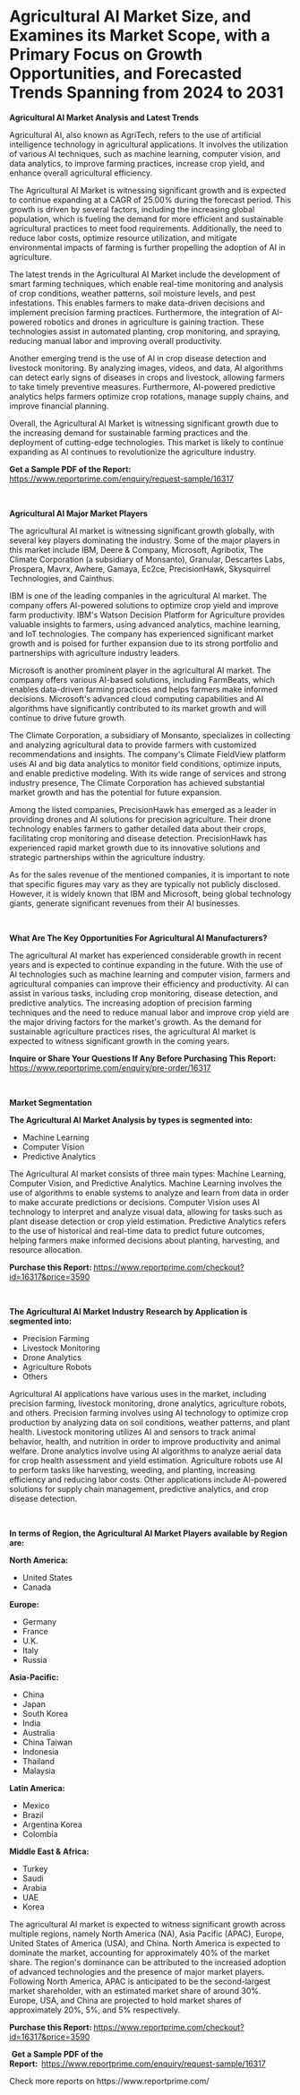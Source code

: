 <p><h1>Agricultural AI Market Size, and Examines its Market Scope, with a Primary Focus on Growth Opportunities, and Forecasted Trends Spanning from 2024 to 2031</h1></p><p><strong>Agricultural AI Market Analysis and Latest Trends</strong></p>
<p><p>Agricultural AI, also known as AgriTech, refers to the use of artificial intelligence technology in agricultural applications. It involves the utilization of various AI techniques, such as machine learning, computer vision, and data analytics, to improve farming practices, increase crop yield, and enhance overall agricultural efficiency.</p><p>The Agricultural AI Market is witnessing significant growth and is expected to continue expanding at a CAGR of 25.00% during the forecast period. This growth is driven by several factors, including the increasing global population, which is fueling the demand for more efficient and sustainable agricultural practices to meet food requirements. Additionally, the need to reduce labor costs, optimize resource utilization, and mitigate environmental impacts of farming is further propelling the adoption of AI in agriculture.</p><p>The latest trends in the Agricultural AI Market include the development of smart farming techniques, which enable real-time monitoring and analysis of crop conditions, weather patterns, soil moisture levels, and pest infestations. This enables farmers to make data-driven decisions and implement precision farming practices. Furthermore, the integration of AI-powered robotics and drones in agriculture is gaining traction. These technologies assist in automated planting, crop monitoring, and spraying, reducing manual labor and improving overall productivity.</p><p>Another emerging trend is the use of AI in crop disease detection and livestock monitoring. By analyzing images, videos, and data, AI algorithms can detect early signs of diseases in crops and livestock, allowing farmers to take timely preventive measures. Furthermore, AI-powered predictive analytics helps farmers optimize crop rotations, manage supply chains, and improve financial planning.</p><p>Overall, the Agricultural AI Market is witnessing significant growth due to the increasing demand for sustainable farming practices and the deployment of cutting-edge technologies. This market is likely to continue expanding as AI continues to revolutionize the agriculture industry.</p></p>
<p><strong>Get a Sample PDF of the Report:&nbsp;</strong> <a href="https://www.reportprime.com/enquiry/request-sample/16317">https://www.reportprime.com/enquiry/request-sample/16317</a></p>
<p>&nbsp;</p>
<p><strong>Agricultural AI Major Market Players</strong></p>
<p><p>The agricultural AI market is witnessing significant growth globally, with several key players dominating the industry. Some of the major players in this market include IBM, Deere & Company, Microsoft, Agribotix, The Climate Corporation (a subsidiary of Monsanto), Granular, Descartes Labs, Prospera, Mavrx, Awhere, Gamaya, Ec2ce, PrecisionHawk, Skysquirrel Technologies, and Cainthus.</p><p>IBM is one of the leading companies in the agricultural AI market. The company offers AI-powered solutions to optimize crop yield and improve farm productivity. IBM's Watson Decision Platform for Agriculture provides valuable insights to farmers, using advanced analytics, machine learning, and IoT technologies. The company has experienced significant market growth and is poised for further expansion due to its strong portfolio and partnerships with agriculture industry leaders.</p><p>Microsoft is another prominent player in the agricultural AI market. The company offers various AI-based solutions, including FarmBeats, which enables data-driven farming practices and helps farmers make informed decisions. Microsoft's advanced cloud computing capabilities and AI algorithms have significantly contributed to its market growth and will continue to drive future growth.</p><p>The Climate Corporation, a subsidiary of Monsanto, specializes in collecting and analyzing agricultural data to provide farmers with customized recommendations and insights. The company's Climate FieldView platform uses AI and big data analytics to monitor field conditions, optimize inputs, and enable predictive modeling. With its wide range of services and strong industry presence, The Climate Corporation has achieved substantial market growth and has the potential for future expansion.</p><p>Among the listed companies, PrecisionHawk has emerged as a leader in providing drones and AI solutions for precision agriculture. Their drone technology enables farmers to gather detailed data about their crops, facilitating crop monitoring and disease detection. PrecisionHawk has experienced rapid market growth due to its innovative solutions and strategic partnerships within the agriculture industry.</p><p>As for the sales revenue of the mentioned companies, it is important to note that specific figures may vary as they are typically not publicly disclosed. However, it is widely known that IBM and Microsoft, being global technology giants, generate significant revenues from their AI businesses.</p></p>
<p>&nbsp;</p>
<p><strong>What Are The Key Opportunities For Agricultural AI Manufacturers?</strong></p>
<p><p>The agricultural AI market has experienced considerable growth in recent years and is expected to continue expanding in the future. With the use of AI technologies such as machine learning and computer vision, farmers and agricultural companies can improve their efficiency and productivity. AI can assist in various tasks, including crop monitoring, disease detection, and predictive analytics. The increasing adoption of precision farming techniques and the need to reduce manual labor and improve crop yield are the major driving factors for the market's growth. As the demand for sustainable agriculture practices rises, the agricultural AI market is expected to witness significant growth in the coming years.</p></p>
<p><strong>Inquire or Share Your Questions If Any Before Purchasing This Report:</strong> <a href="https://www.reportprime.com/enquiry/pre-order/16317">https://www.reportprime.com/enquiry/pre-order/16317</a></p>
<p>&nbsp;</p>
<p><strong>Market Segmentation</strong></p>
<p><strong>The Agricultural AI Market Analysis by types is segmented into:</strong></p>
<p><ul><li>Machine Learning</li><li>Computer Vision</li><li>Predictive Analytics</li></ul></p>
<p><p>The Agricultural AI market consists of three main types: Machine Learning, Computer Vision, and Predictive Analytics. Machine Learning involves the use of algorithms to enable systems to analyze and learn from data in order to make accurate predictions or decisions. Computer Vision uses AI technology to interpret and analyze visual data, allowing for tasks such as plant disease detection or crop yield estimation. Predictive Analytics refers to the use of historical and real-time data to predict future outcomes, helping farmers make informed decisions about planting, harvesting, and resource allocation.</p></p>
<p><strong>Purchase this Report:&nbsp;</strong><a href="https://www.reportprime.com/checkout?id=16317&price=3590">https://www.reportprime.com/checkout?id=16317&price=3590</a></p>
<p>&nbsp;</p>
<p><strong>The Agricultural AI Market Industry Research by Application is segmented into:</strong></p>
<p><ul><li>Precision Farming</li><li>Livestock Monitoring</li><li>Drone Analytics</li><li>Agriculture Robots</li><li>Others</li></ul></p>
<p><p>Agricultural AI applications have various uses in the market, including precision farming, livestock monitoring, drone analytics, agriculture robots, and others. Precision farming involves using AI technology to optimize crop production by analyzing data on soil conditions, weather patterns, and plant health. Livestock monitoring utilizes AI and sensors to track animal behavior, health, and nutrition in order to improve productivity and animal welfare. Drone analytics involve using AI algorithms to analyze aerial data for crop health assessment and yield estimation. Agriculture robots use AI to perform tasks like harvesting, weeding, and planting, increasing efficiency and reducing labor costs. Other applications include AI-powered solutions for supply chain management, predictive analytics, and crop disease detection.</p></p>
<p>&nbsp;</p>
<p><strong>In terms of Region, the Agricultural AI Market Players available by Region are:</strong></p>
<p>
    <p> <strong> North America: </strong>
        <ul>
            <li>United States</li>
            <li>Canada</li>
        </ul>
        </p> 
    <p> <strong> Europe: </strong>
        <ul>
            <li>Germany</li>
            <li>France</li>
            <li>U.K.</li>
            <li>Italy</li>
            <li>Russia</li>
        </ul>
        </p> 
    <p> <strong> Asia-Pacific: </strong>
        <ul>
            <li>China</li>
            <li>Japan</li>
            <li>South Korea</li>
            <li>India</li>
            <li>Australia</li>
            <li>China Taiwan</li>
            <li>Indonesia</li>
            <li>Thailand</li>
            <li>Malaysia</li>
        </ul>
        </p> 
    <p> <strong> Latin America: </strong>
        <ul>
            <li>Mexico</li>
            <li>Brazil</li>
            <li>Argentina Korea</li>
            <li>Colombia</li>
        </ul>
        </p> 
    <p> <strong> Middle East & Africa: </strong>
        <ul>
            <li>Turkey</li>
            <li>Saudi</li>
            <li>Arabia</li>
            <li>UAE</li>
            <li>Korea</li>
        </ul>
    </p>
    </p>
<p><p>The agricultural AI market is expected to witness significant growth across multiple regions, namely North America (NA), Asia Pacific (APAC), Europe, United States of America (USA), and China. North America is expected to dominate the market, accounting for approximately 40% of the market share. The region's dominance can be attributed to the increased adoption of advanced technologies and the presence of major market players. Following North America, APAC is anticipated to be the second-largest market shareholder, with an estimated market share of around 30%. Europe, USA, and China are projected to hold market shares of approximately 20%, 5%, and 5% respectively.</p></p>
<p><strong>Purchase this Report: </strong><a href="https://www.reportprime.com/checkout?id=16317&price=3590">https://www.reportprime.com/checkout?id=16317&price=3590</a></p>
<p>&nbsp;<strong>Get a Sample PDF of the Report:&nbsp;&nbsp;</strong><a href="https://www.reportprime.com/enquiry/request-sample/16317">https://www.reportprime.com/enquiry/request-sample/16317</a></p>
<p><strong></strong></p>
<p>Check more reports on https://www.reportprime.com/</p>